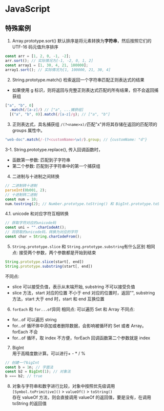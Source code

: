 # JavaScript

## 特殊案例

1. Array.prototype.sort()
   默认排序是将元素转换为**字符串**，然后按照它们的 UTF-16 码元值升序排序

```js
const arr = [1, 2, 0, -1, -2];
arr.sort(); // 实际情况为[-1, -2, 0, 1, 2]
const array1 = [1, 30, 4, 21, 100000];
array1.sort(); // 实际情况为[1, 100000, 21, 30, 4]
```

2. String.prototype.match()
   检索返回一个字符串匹配正则表达式的结果

- 如果使用 g 标识，则将返回与完整正则表达式匹配的所有结果，但不会返回捕获组

```js
["a", "b", 0]
  .match(/[a-z]/) // ["a", ...捕获组]
  [("a", "b", 0)].match(/[a-z]/g); // ["a", "b"]
```

3. 正则表达式，具名捕获组
   `/(?<name>x)/`匹配"x"并将其存储在返回的匹配项的 groups 属性中。

```js
"web-doc".match(/-(?<customName>\w)/).group; // {customName: "d"}
```

3-1. String.prototype.replace(), 传入回调函数时，

- 函数第一参数: 匹配到子字符串
- 第二个参数: 匹配到子字符串中的第一个捕获组

4. 二进制与十进制之间转换

```js
// 二进制转十进制
parseInt(0b001, 2);
// 十进制转二进制
const num = 10;
num.tostring(2); // Number.prototype.toString() 和 BigInt.prototype.toString() 才可以接受一个可选的radix参数
```

4.1. unicode 和对应字符互相转换

```js
// 获取字符对应的unicode码
const uni = "".charCodeAt();
// 将获取的unicode码，转换为对应的字符
const char = String.charCodeFrom();
```

5. `String.prototype.slice` 和 `String.prototype.substring`有什么区别
   相同点: 接受两个参数，两个参数都是开始到结束

```js
String.prototype.slice(start[, end])
String.prototype.substring(start[, end])
```

不同点:

- slice 可以接受负值，表示从末端开始, substring 不可以接受负值
- slice 方法，start 对应的位置 不小于 end 对应的位置时，返回"", substring 方法，start 大于 end 时，start 和 end 互换位置

6. `forEach` 和 `for...of`异同
   相同点: 可以遍历 Set 和 Array
   不同点:

- for...of 可以遍历 string
- for...of 循环体中添加或者删除数据，会影响被循环的 Set 或者 Array。forEach 不会
- for...of 循环，取 index 不方便，forEach 回调函数第二个参数就是 index

7. BigInt  
   用于高精度数计算。可以进行+ - \* / %

```js
// 创建一个bigInt
const b = 1n; // 字面法
const b2 = BigInt(1); // 对象法
b === b2; // true
```

8. 对象与字符串和数字进行比较，对象中按照优先级调用  
   `[Symbol.toPrimitive]()` > `valueOf()` > `toString()`  
   存在 valueOf 方法，则会直接调用 valueOf 的返回值，要是没有，在调用 toString 的返回值
